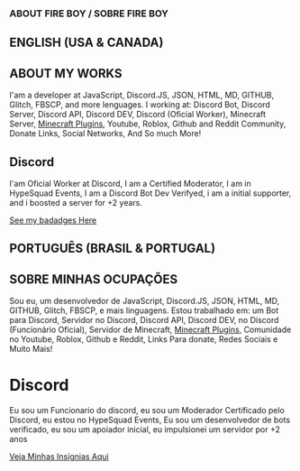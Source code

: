 ### ABOUT FIRE BOY / SOBRE FIRE BOY

## ENGLISH (USA & CANADA)

## ABOUT MY WORKS

I'am a developer at JavaScript, Discord.JS, JSON, HTML, MD, GITHUB, Glitch, FBSCP, and more lenguages.
I working at: Discord Bot, Discord Server, Discord API, Discord DEV, Discord (Oficial Worker), Minecraft Server,
[Minecraft Plugins](https://fireboy.ml/), Youtube, Roblox, Github and Reddit Community, Donate Links, Social Networks,
And So much More! 

## Discord

I'am Oficial Worker at Discord, I am a Certified Moderator, I am in HypeSquad Events, I am a Discord Bot Dev Verifyed, i am a initial supporter, and i boosted a server for +2 years.

[See my badadges Here](https://cdn.discordapp.com/attachments/819730076072411187/861806058213212200/unknown.png)


## PORTUGUÊS (BRASIL & PORTUGAL)

## SOBRE MINHAS OCUPAÇÕES

Sou eu, um desenvolvedor de JavaScript, Discord.JS, JSON, HTML, MD, GITHUB, Glitch, FBSCP, e mais linguagens.
Estou trabalhado em: um Bot para Discord, Servidor no Discord, Discord API, Discord DEV, no Discord (Funcionário Oficial), 
Servidor de Minecraft, [Minecraft Plugins](https://fireboy.ml/), Comunidade no Youtube, Roblox, Github e Reddit, 
Links Para donate, Redes Sociais e Muito Mais!

# Discord

Eu sou um Funcionario do discord, eu sou um Moderador Certificado pelo Discord, eu estou no HypeSquad Events, Eu sou um desenvolvedor de bots verificado, eu sou um apoiador inicial, eu impulsionei um servidor por +2 anos

[Veja Minhas Insígnias Aqui](https://cdn.discordapp.com/attachments/819730076072411187/861806058213212200/unknown.png)
